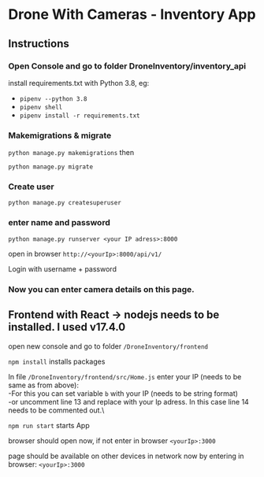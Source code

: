 ﻿# Drone With Cameras - Inventory App


## Instructions


### Open Console and go to folder DroneInventory/inventory_api 

install requirements.txt with Python 3.8, eg:
- ```pipenv --python 3.8```
- ```pipenv shell```
- ```pipenv install -r requirements.txt```



### Makemigrations & migrate

```python manage.py makemigrations```
then

```python manage.py migrate```


### Create user
```python manage.py createsuperuser```

### enter name and password


```python manage.py runserver <your IP adress>:8000```


open in browser 
```http://<yourIp>:8000/api/v1/```


Login with username + password

### Now you can enter camera details on this page.



## Frontend with React -> nodejs needs to be installed. I used v17.4.0

open new console and go to folder ```/DroneInventory/frontend```

```npm install``` installs packages

In file ```/DroneInventory/frontend/src/Home.js``` enter your IP (needs to be same as <youIp> from above): \
-For this you can set variable ```b``` with your IP (needs to be string format) \
-or uncomment line 13 and replace  <youIp> with your Ip adress. In this case line 14 needs to be commented out.\


```npm run start```  starts App

browser should open now, if not enter in browser ```<yourIp>:3000``` 

page should be available on other devices in network now by entering in browser: ```<yourIp>:3000```
